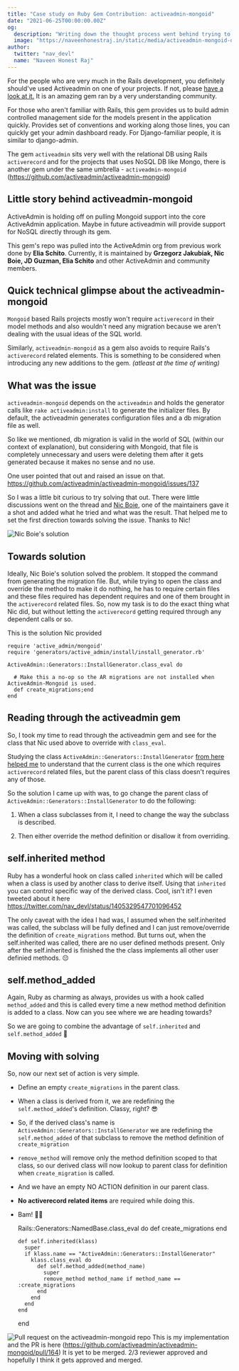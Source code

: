 ```yaml
---
title: "Case study on Ruby Gem Contribution: activeadmin-mongoid"
date: "2021-06-25T00:00:00.00Z"
og:
  description: "Writing down the thought process went behind trying to solve a small issue in activeadmin-mongoid and raising my first PR on the activeadmin's umbrella."
  image: "https://naveenhonestraj.in/static/media/activeadmin-mongoid-og.png"
author:
  twitter: "nav_devl"
  name: "Naveen Honest Raj"
---
```


For the people who are very much in the Rails development, you definitely should've used Activeadmin on one of your projects. If not, please [have a look at it.](https://github.com/activeadmin/activeadmin) It is an amazing gem ran by a very understanding community.

For those who aren't familiar with Rails, this gem provides us to build admin controlled management side for the models present in the application quickly. Provides set of conventions and working along those lines, you can quickly get your admin dashboard ready. For Django-familiar people, it is similar to django-admin.

The gem `activeadmin` sits very well with the relational DB using Rails `activerecord` and for the projects that uses NoSQL DB like Mongo, there is another gem under the same umbrella - `activeadmin-mongoid` (https://github.com/activeadmin/activeadmin-mongoid)

## Little story behind activeadmin-mongoid
ActiveAdmin is holding off on pulling Mongoid support into the core ActiveAdmin application. Maybe in future activeadmin will provide support for NoSQL directly through its gem.

This gem's repo was pulled into the ActiveAdmin org from previous work done by **Elia Schito**. Currently, it is maintained by **Grzegorz Jakubiak, Nic Boie, JD Guzman, Elia Schito** and other ActiveAdmin and community members.

## Quick technical glimpse about the activeadmin-mongoid

`Mongoid` based Rails projects mostly won't require `activerecord` in their model methods and also wouldn't need any migration because we aren't dealing with the usual ideas of the SQL world.

Similarly, `activeadmin-mongoid` as a gem also avoids to require Rails's `activerecord` related elements. This is something to be considered when introducing any new additions to the gem. *(atleast at the time of writing)*

## What was the issue
`activeadmin-mongoid` depends on the `activeadmin` and holds the generator calls like `rake activeadmin:install` to generate the initializer files. By default, the activeadmin generates configuration files and a db migration file as well.

So like we mentioned, db migration is valid in the world of SQL (within our context of explanation), but considering with Mongoid, that file is completely unnecessary and users were deleting them after it gets generated because it makes no sense and no use.

One user pointed that out and raised an issue on that. https://github.com/activeadmin/activeadmin-mongoid/issues/137

So I was a little bit curious to try solving that out. There were little discussions went on the thread and [Nic Boie](https://github.com/boie0025), one of the maintainers gave it a shot and added what he tried and what was the result. That helped me to set the first direction towards solving the issue. Thanks to Nic!

![Nic Boie's solution](../../static/media/nic-boie-solution.png)

## Towards solution
Ideally, Nic Boie's solution solved the problem. It stopped the command from generating the migration file. But, while trying to open the class and override the method to make it do nothing, he has to require certain files and these files required has dependent requires and one of them brought in the `activerecord` related files. So, now my task is to do the exact thing what Nic did, but without letting the `activerecord` getting required through any dependent calls or so.

This is the solution Nic provided

    require 'active_admin/mongoid'
    require 'generators/active_admin/install/install_generator.rb'

    ActiveAdmin::Generators::InstallGenerator.class_eval do

      # Make this a no-op so the AR migrations are not installed when ActiveAdmin-Mongoid is used.
      def create_migrations;end
    end

## Reading through the activeadmin gem
So, I took my time to read through the activeadmin gem and see for the class that Nic used above to override with `class_eval`.

Studying the class `ActiveAdmin::Generators::InstallGenerator` [from here helped me](https://github.com/activeadmin/activeadmin/blob/master/lib/generators/active_admin/install/install_generator.rb#L5) to understand that the current class is the one which requires `activerecord` related files, but the parent class of this class doesn't requires any of those.

So the solution I came up with was, to go change the parent class of `ActiveAdmin::Generators::InstallGenerator` to do the following:

1. When a class subclasses from it, I need to change the way the subclass is described.

2. Then either override the method definition or disallow it from overriding.

## self.inherited method
Ruby has a wonderful hook on class called `inherited` which will be called when a class is used by another class to derive itself. Using that `inherited` you can control specific way of the derived class. Cool, isn't it? I even tweeted about it here https://twitter.com/nav_devl/status/1405329547701096452

The only caveat with the idea I had was, I assumed when the self.inherited was called, the subclass will be fully defined and I can just remove/override the definition of `create_migrations` method. But turns out, when the self.inherited was called, there are no user defined methods present. Only after the self.inherited is finished the the class implements all other user definied methods. 😔

## self.method_added
Again, Ruby as charming as always, provides us with a hook called `method_added` and this is called every time a new method method definition is added to a class. Now can you see where we are heading towards?

So we are going to combine the advantage of  `self.inherited` and `self.method_added` 🤯


## Moving with solving
So, now our next set of action is very simple.
- Define an empty `create_migrations` in the parent class.
- When a class is derived from it, we are redefining the `self.method_added`'s definition. Classy, right? 😎
- So, if the derived class's name is `ActiveAdmin::Generators::InstallGenerator` we are redefining the `self.method_added` of that subclass to remove the method definition of `create_migration` 
- `remove_method` will remove only the method definition scoped to that class, so our derived class will now lookup to parent class for definition when `create_migration` is called.
- And we have an empty NO ACTION definition in our parent class.
- **No activerecord related items** are required while doing this.
- Bam! 🎉🎉


    Rails::Generators::NamedBase.class_eval do
      def create_migrations
      end

      def self.inherited(klass)
        super
        if klass.name == "ActiveAdmin::Generators::InstallGenerator"
          klass.class_eval do 
            def self.method_added(method_name)
              super
              remove_method method_name if method_name == :create_migrations
            end
          end
        end
      end
    end


![Pull request on the activeadmin-mongoid repo](../../static/media/activeadmin-mongoid-pr-screenshot.png)
This is my implementation and the PR is here (https://github.com/activeadmin/activeadmin-mongoid/pull/164) It is yet to be merged. 2/3 reviewer approved and hopefully I think it gets approved and merged. 
